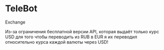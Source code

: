 # TeleBot
Exchange

Из-за ограничения бесплатной версии API, которая выдаёт только курс USD для того чтобы переводить из RUB в EUR я их переводил относительно курса каждой валюты через USD!
